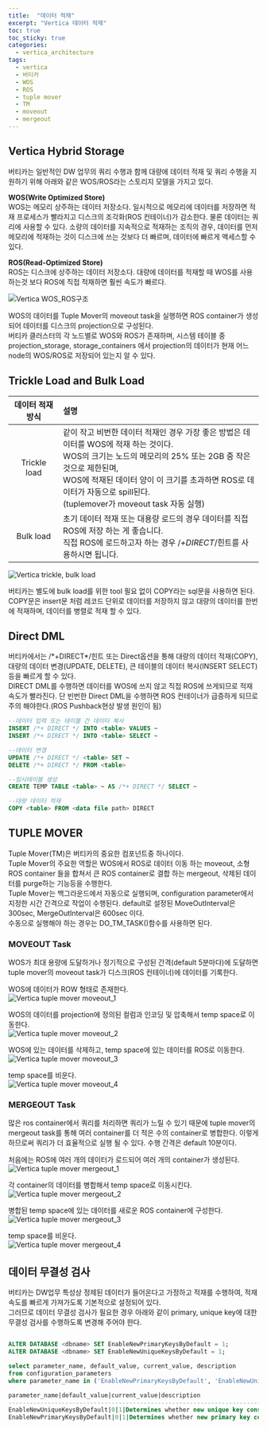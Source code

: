 ```yaml
---
title:  "데이터 적재"
excerpt: "Vertica 데이터 적재"
toc: true 
toc_sticky: true 
categories:
  - vertica_architecture
tags:
  - vertica
  - 버티카
  - WOS
  - ROS
  - tuple mover
  - TM
  - moveout
  - mergeout
---
```



## Vertica Hybrid Storage
버티카는 일반적인 DW 업무의 쿼리 수행과 함께 대량에 데이터 적재 및 쿼리 수행을 지원하기 위해 아래와 같은 WOS/ROS라는 스토리지 모델을 가지고 있다.  

**WOS(Write Optimized Store)**  
WOS는 메모리 상주하는 데이터 저장소다. 일시적으로 메모리에 데이터를 저장하면 적재 프로세스가 빨라지고 디스크의 조각화(ROS 컨테이너)가 감소한다. 물론 데이터는 쿼리에 사용할 수 있다. 소량의 데이터를 지속적으로 적재하는 조직의 경우, 데이터를 먼저 메모리에 적재하는 것이 디스크에 쓰는 것보다 더 빠르며, 데이터에 빠르게 액세스할 수 있다.  
  
**ROS(Read-Optimized Store)**  
ROS는 디스크에 상주하는 데이터 저장소다. 대량에 데이터를 적재할 때 WOS를 사용하는것 보다 ROS에 직접 적재하면 훨씬 속도가 빠르다.  
  
![Vertica WOS_ROS구조](../img/vertica_architecture_1040_01.png)

WOS의 데이터를 Tuple Mover의 moveout task을 실행하면 ROS container가 생성되어 데이터를 디스크의 projection으로 구성된다.  
버티카 클러스터의 각 노드별로 WOS와 ROS가 존재하며, 시스템 테이블 중 projection_storage, storage_containers 에서 projection의 데이터가 현재 어느 node의 WOS/ROS로 저장되어 있는지 알 수 있다.  


## Trickle Load and Bulk Load

|데이터 적재 방식    | 설명 |
|:--------------:|:-----|
|Trickle load    |같이 작고 비번한 데이터 적재인 경우 가장 좋은 방법은 데이터를 WOS에 적재 하는 것이다.<br>WOS의 크기는 노드의 메모리의 25% 또는 2GB 중 작은 것으로 제한된며,<br> WOS에 적재된 데이터 양이 이 크기를 초과하면 ROS로 데이터가 자동으로 spill된다.<br>(tuplemover가 moveout task 자동 실행)|
|Bulk load       |초기 데이터 적재 또는 대용량 로드의 경우 데이터를 직접 ROS에 저장 하는 게 좋습니다.<br>직접 ROS에 로드하고자 하는 경우 /*+DIRECT*/힌트를 사용하시면 됩니다.|
  
![Vertica trickle, bulk load](../img/vertica_architecture_1040_02.png)
  
버티카는 별도에 bulk load를 위한 tool 필요 없이 COPY라는 sql문을 사용하면 된다.  
COPY문은 insert문 처럼 레코드 단위로 데이터를 저장하지 않고 대량의 데이터를 한번에 적재하며, 데이터를 병렬로 적재 할 수 있다.  

## Direct DML
버티카에서는 /\*+DIRECT\*/힌트 또는 Direct옵션을 통해 대량의 데이터 적재(COPY), 대량의 데이터 변경(UPDATE, DELETE), 큰 테이블의 데이터 복사(INSERT SELECT)등을 빠르게 할 수 있다.  
DIRECT DML를 수행하면 데이터를 WOS에 쓰지 않고 직접 ROS에 쓰게되므로 적재 속도가 빨라진다. 단 빈번한 Direct DML을 수행하면 ROS 컨테이너가 급증하게 되므로 주의 해야한다.(ROS Pushback현상 발생 원인이 됨)  

```sql
--데이터 입력 또는 테이블 간 데이터 복사
INSERT /*+ DIRECT */ INTO <table> VALUES ~
INSERT /*+ DIRECT */ INTO <table> SELECT ~

--데이터 변경
UPDATE /*+ DIRECT */ <table> SET ~
DELETE /*+ DIRECT */ FROM <table>

--임시테이블 생성
CREATE TEMP TABLE <table> ~ AS /*+ DIRECT */ SELECT ~

--대량 데이터 적재
COPY <table> FROM <data file path> DIRECT
```


## TUPLE MOVER
Tuple Mover(TM)은 버티카의 중요한 컴포넌트중 하나이다.  
Tuple Mover의 주요한 역할은 WOS에서 ROS로 데이터 이동 하는 moveout, 소형 ROS container 들을 합쳐서 큰 ROS container로 결합 하는 mergeout, 삭제된 데이터를 purge하는 기능등을 수행한다.  
Tuple Mover는 백그라운드에서 자동으로 실행되며, configuration parameter에서 지정한 시간 간격으로 작업이 수행된다. default로 설정된 MoveOutInterval은 300sec, MergeOutInterval은 600sec 이다.  
수동으로 실행해야 하는 경우는 DO_TM_TASK()함수를 사용하면 된다.  

### MOVEOUT Task
WOS가 최대 용량에 도달하거나 정기적으로 구성된 간격(default 5분마다)에 도달하면 tuple mover의 moveout task가 디스크(ROS 컨테이너)에 데이터를 기록한다.  
  
WOS에 데이터가 ROW 형태로 존재한다.  
![Vertica tuple mover moveout_1](../img/vertica_architecture_1040_03.png)
  
WOS의 데이터를 projection에 정의된 컬럼과 인코딩 및 압축해서 temp space로 이동한다.  
![Vertica tuple mover moveout_2](../img/vertica_architecture_1040_04.png)
  
WOS에 있는 데이터를 삭제하고, temp space에 있는 데이터를 ROS로 이동한다.  
![Vertica tuple mover moveout_3](../img/vertica_architecture_1040_05.png)
  
temp space를 비운다.  
![Vertica tuple mover moveout_4](../img/vertica_architecture_1040_06.png)
  
  
### MERGEOUT Task
많은 ros container에서 쿼리를 처리하면 쿼리가 느릴 수 있기 때문에 tuple mover의 mergeout task를 통해 여러 container를 더 적은 수의 container로 병합한다. 
이렇게 하므로써 쿼리가 더 효율적으로 실행 될 수 있다. 수행 간격은 default 10분이다.  
  
처음에는 ROS에 여러 개의 데이터가 로드되어 여러 개의 container가 생성된다.  
![Vertica tuple mover mergeout_1](../img/vertica_architecture_1040_07.png)
  
각 container의 데이터를 병합해서 temp space로 이동시킨다.  
![Vertica tuple mover mergeout_2](../img/vertica_architecture_1040_08.png)
  
병합된 temp space에 있는 데이터를 새로운 ROS container에 구성한다.  
![Vertica tuple mover mergeout_3](../img/vertica_architecture_1040_09.png)
  
temp space를 비운다.  
![Vertica tuple mover mergeout_4](../img/vertica_architecture_1040_10.png)


## 데이터 무결성 검사
버티카는 DW업무 특성상 정제된 데이터가 들어온다고 가정하고 적재를 수행하여, 적재 속도를 빠르게 가져가도록 기본적으로 설정되어 있다.  
그러므로 데이터 무결성 검사가 필요한 경우 아래와 같이 primary, unique key에 대한 무결성 검사를 수행하도록 변경해 주어야 한다.  
  
```sql

ALTER DATABASE <dbname> SET EnableNewPrimaryKeysByDefault = 1;
ALTER DATABASE <dbname> SET EnableNewUniqueKeysByDefault = 1;

select parameter_name, default_value, current_value, description 
from configuration_parameters 
where parameter_name in ('EnableNewPrimaryKeysByDefault', 'EnableNewUniqueKeysByDefault');

parameter_name|default_value|current_value|description
--------------------------------------------------------------------------------------------------------------
EnableNewUniqueKeysByDefault|0|1|Determines whether new unique key constraints will be enabled by default
EnableNewPrimaryKeysByDefault|0|1|Determines whether new primary key constraints will be enabled by default


```
